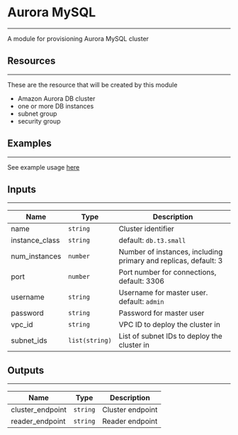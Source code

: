 
# Aurora MySQL
---

A module for provisioning Aurora MySQL cluster

## Resources
---
These are the resource that will be created by this module

* Amazon Aurora DB cluster
* one or more DB instances
* subnet group
* security group

## Examples
---

See example usage [here](https://github.com/yoav-klein/terraform/tree/master/aws/test/aurora-mysql)

## Inputs
---

| Name | Type | Description |
| --- | --- | --- |
| name | `string` | Cluster identifier |
| instance_class  | `string` | default: `db.t3.small` |
| num_instances | `number` | Number of instances, including primary and replicas, default: 3 |
| port | `number` | Port number for connections, default: 3306 |
| username | `string` | Username for master user. default: `admin` |
| password | `string` | Password for master user |
| vpc_id | `string` | VPC ID to deploy the cluster in |
| subnet_ids | `list(string)` | List of subnet IDs to deploy the cluster in |

## Outputs
---

| Name | Type | Description |
| --- | --- | --- |
| cluster_endpoint | `string` | Cluster endpoint |
| reader_endpoint | `string` | Reader endpoint |
